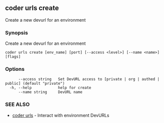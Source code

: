 ## coder urls create

Create a new devurl for an environment

### Synopsis

Create a new devurl for an environment

```
coder urls create [env_name] [port] [--access <level>] [--name <name>] [flags]
```

### Options

```
      --access string   Set DevURL access to [private | org | authed | public] (default "private")
  -h, --help            help for create
      --name string     DevURL name
```

### SEE ALSO

* [coder urls](coder_urls.md)	 - Interact with environment DevURLs
